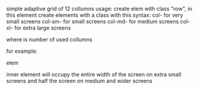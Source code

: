 simple adaptive grid of 12 collumns
usage: create elem with class "row", in this element create elements with a class with this syntax:
col-<number> for very small screens
col-sm-<number> for small screens
col-md-<number> for medium screens
col-xl-<number> for extra large screens

where <number> is number of used collumns

for example:
<div class="row">
  <div class="col-12 col-md-6">elem</div>
</div>

inner element will occupy the entire width of the screen on extra small screens
and half the screen on medium and wider screens
